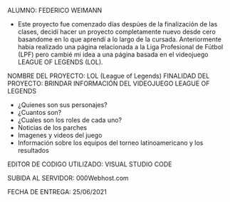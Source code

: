 ALUMNO: FEDERICO WEIMANN

- Este proyecto fue comenzado días despúes de la finalización de las clases, decidí hacer un proyecto completamente nuevo desde cero basandome
  en lo que aprendí a lo largo de la cursada. Anteriormente habia realizado una página relacionada a la Liga Profesional de Fútbol (LPF) pero 
  cambié mi idea a una página basada en el videojuego LEAGUE OF LEGENDS (LOL).

NOMBRE DEL PROYECTO: LOL (League of Legends)
FINALIDAD DEL PROYECTO: BRINDAR INFORMACIÓN DEL VIDEOJUEGO LEAGUE OF LEGENDS
- ¿Quienes son sus personajes?
- ¿Cuantos son?
- ¿Cuales son los roles de cada uno?
- Noticias de los parches
- Imagenes y videos del juego
- Información sobre los equipos del torneo latinoamericano y los resultados

EDITOR DE CODIGO UTILIZADO: VISUAL STUDIO CODE

SUBIDA AL SERVIDOR: 000Webhost.com

FECHA DE ENTREGA: 25/06/2021
